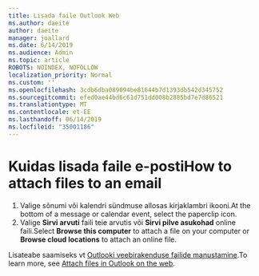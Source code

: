 ```yaml
---
title: Lisada faile Outlook Web
ms.author: daeite
author: daeite
manager: joallard
ms.date: 6/14/2019
ms.audience: Admin
ms.topic: article
ROBOTS: NOINDEX, NOFOLLOW
localization_priority: Normal
ms.custom: ''
ms.openlocfilehash: 3cdb6dba089094be81644b7d1393db542d345752
ms.sourcegitcommit: efed0ae44bd6c61d751dd008b2885bd7e7d86521
ms.translationtype: MT
ms.contentlocale: et-EE
ms.lasthandoff: 06/14/2019
ms.locfileid: "35001186"
---
```

# <a name="how-to-attach-files-to-an-email"></a><span data-ttu-id="b1ad0-102">Kuidas lisada faile e-posti</span><span class="sxs-lookup"><span data-stu-id="b1ad0-102">How to attach files to an email</span></span>

1. <span data-ttu-id="b1ad0-103">Valige sõnumi või kalendri sündmuse allosas kirjaklambri ikooni.</span><span class="sxs-lookup"><span data-stu-id="b1ad0-103">At the bottom of a message or calendar event, select the paperclip icon.</span></span>
1. <span data-ttu-id="b1ad0-104">Valige **Sirvi arvuti** faili teie arvutis või **Sirvi pilve asukohad** online faili.</span><span class="sxs-lookup"><span data-stu-id="b1ad0-104">Select **Browse this computer** to attach a file on your computer or **Browse cloud locations** to attach an online file.</span></span>

<span data-ttu-id="b1ad0-105">Lisateabe saamiseks vt [Outlooki veebirakenduse failide manustamine](https://support.office.com/article/48b8dca1-7a76-43ce-97d1-e1cf73893f55).</span><span class="sxs-lookup"><span data-stu-id="b1ad0-105">To learn more, see [Attach files in Outlook on the web](https://support.office.com/article/48b8dca1-7a76-43ce-97d1-e1cf73893f55).</span></span>